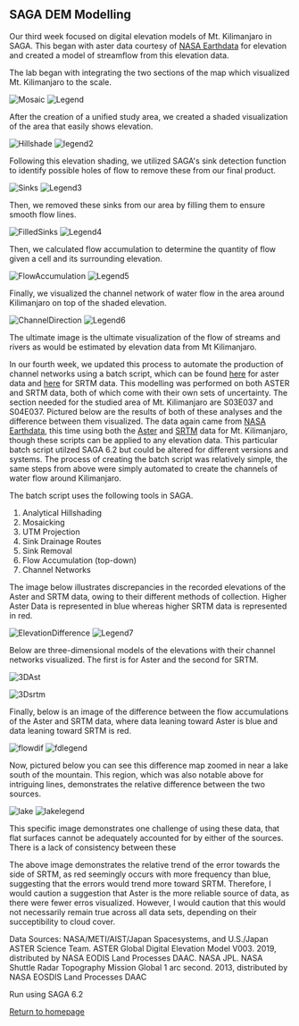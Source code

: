 ## SAGA DEM Modelling

Our third week focused on digital elevation models of Mt. Kilimanjaro in SAGA.  This began with aster data courtesy of [NASA Earthdata](https://earthdata.nasa.gov/) for elevation and created a model of streamflow from this elevation data.

The lab began with integrating the two sections of the map which visualized Mt. Kilimanjaro to the scale.

![Mosaic](Mosaic1.png)  ![Legend](Mosaic1_legend.png)

After the creation of a unified study area, we created a shaded visualization of the area that easily shows elevation.

![Hillshade](analyticalhillshading2.png) ![legend2](analyticalhillshading2_legend.png)

Following this elevation shading, we utilized SAGA's sink detection function to identify possible holes of flow to remove these from our final product.

![Sinks](SinkRoute3.png) ![Legend3](SinkRoute3_legend.png)

Then, we removed these sinks from our area by filling them to ensure smooth flow lines.

![FilledSinks](SinkFilled4.png) ![Legend4](SinkFilled4_legend.png)

Then, we calculated flow accumulation to determine the quantity of flow given a cell and its surrounding elevation.

![FlowAccumulation](FlowAccumulation5.png) ![Legend5](FlowAccumulation5_legend.png)

Finally, we visualized the channel network of water flow in the area around Kilimanjaro on top of the shaded elevation.

![ChannelDirection](hillshadingchannels.png) ![Legend6](hillshadingchannels_legend.png)


The ultimate image is the ultimate visualization of the flow of streams and rivers as would be estimated by elevation data from Mt Kilimanjaro.


In our fourth week, we updated this process to automate the production of channel networks using a batch script, which can be found [here](BatchAst.bat) for aster data and [here](BatchSRTM.bat) for SRTM data.  This modelling was performed on both ASTER and SRTM data, both of which come with their own sets of uncertainty.  The section needed for the studied area of Mt. Kilimanjaro are S03E037 and S04E037.  Pictured below are the results of both of these analyses and the difference between them visualized.  The data again came from [NASA Earthdata](https://earthdata.nasa.gov/), this time using both the [Aster](https://doi.org/10.5067/ASTER/ASTGTM.003) and [SRTM](https://doi.org/10.5067/MEaSUREs/SRTM/SRTMGL1.003) data for Mt. Kilimanjaro, though these scripts can be applied to any elevation data.  This particular batch script utilzed SAGA 6.2 but could be altered for different versions and systems.  The process of creating the batch script was relatively simple, the same steps from above were simply automated to create the channels of water flow around Kilimanjaro.  

The batch script uses the following tools in SAGA.
  1. Analytical Hillshading
  2. Mosaicking
  3. UTM Projection
  4. Sink Drainage Routes
  5. Sink Removal
  6. Flow Accumulation (top-down)
  7. Channel Networks

The image below illustrates discrepancies in the recorded elevations of the Aster and SRTM data, owing to their different methods of collection.  Higher Aster Data is represented in blue whereas higher SRTM data is represented in red.

![ElevationDifference](elevdif.jpg)  ![Legend7](elevdif_legend.png)

Below are three-dimensional models of the elevations with their channel networks visualized.  The first is for Aster and the second for SRTM.

![3DAst](3dast.PNG)

![3Dsrtm](3dsrtm.PNG)

Finally, below is an image of the difference between the flow accumulations of the Aster and SRTM data, where data leaning toward Aster is blue and data leaning toward SRTM is red.

![flowdif](flowdif.png)   ![fdlegend](flowdif_legend.png)

Now, pictured below you can see this difference map zoomed in near a lake south of the mountain.  This region, which was also notable above for intriguing lines, demonstrates the relative difference between the two sources. 

![lake](woot.png)
![lakelegend](woot_legend.png)

This specific image demonstrates one challenge of using these data, that flat surfaces cannot be adequately accounted for by either of the sources.  There is a lack of consistency between these 

The above image demonstrates the relative trend of the error towards the side of SRTM, as red seemingly occurs with more frequency than blue, suggesting that the errors would trend more toward SRTM.  Therefore, I would caution a suggestion that Aster is the more reliable source of data, as there were fewer erros visualized.  However, I would caution that this would not necessarily remain true across all data sets, depending on their succeptibility to cloud cover.   

Data Sources: NASA/METI/AIST/Japan Spacesystems, and U.S./Japan ASTER Science Team. ASTER Global Digital Elevation Model V003. 2019, distributed by NASA EODIS Land Processes DAAC.  NASA JPL. NASA Shuttle Radar Topography Mission Global 1 arc second. 2013, distributed by NASA EOSDIS Land Processes DAAC

Run using SAGA 6.2

[Return to homepage](pdickson.github.io)

